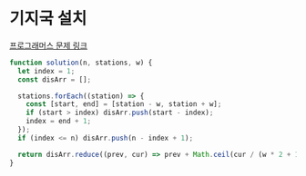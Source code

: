 # 기지국 설치

[프로그래머스 문제 링크](https://programmers.co.kr/learn/courses/30/lessons/12979)

```javascript
function solution(n, stations, w) {
  let index = 1;
  const disArr = [];

  stations.forEach((station) => {
    const [start, end] = [station - w, station + w];
    if (start > index) disArr.push(start - index);
    index = end + 1;
  });
  if (index <= n) disArr.push(n - index + 1);

  return disArr.reduce((prev, cur) => prev + Math.ceil(cur / (w * 2 + 1)), 0);
}
```
